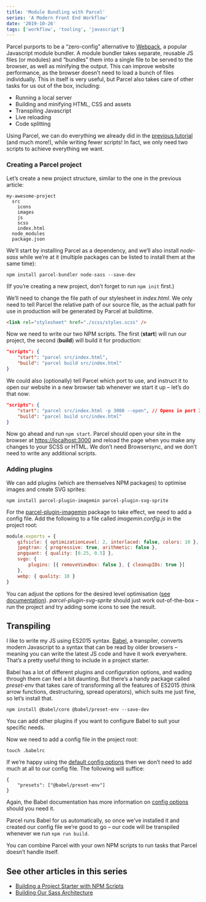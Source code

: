 ```yaml
---
title: 'Module Bundling with Parcel'
series: 'A Modern Front End Workflow'
date: '2019-10-26'
tags: ['workflow', 'tooling', 'javascript']
---
```


Parcel purports to be a “zero-config” alternative to [Webpack](https://webpack.js.org/), a popular Javascript module bundler. A module bundler takes separate, reusable JS files (or modules) and “bundles” them into a single file to be served to the browser, as well as minifying the output. This can improve website performance, as the browser doesn’t need to load a bunch of files individually. This in itself is very useful, but Parcel also takes care of other tasks for us out of the box, including:

- Running a local server
- Building and minifying HTML, CSS and assets
- Transpiling Javascript
- Live reloading
- Code splitting

Using Parcel, we can do everything we already did in the [previous tutorial](/a-modern-front-end-workflow-part-1) (and much more!), while writing fewer scripts! In fact, we only need two scripts to achieve everything we want.

### Creating a Parcel project

Let’s create a new project structure, similar to the one in the previous article:

```
my-awesome-project
  src
    icons
    images
    js
    scss
    index.html
  node_modules
  package.json
```

We’ll start by installing Parcel as a dependency, and we’ll also install _node-sass_ while we’re at it (multiple packages can be listed to install them at the same time):

```
npm install parcel-bundler node-sass --save-dev
```

(If you’re creating a new project, don’t forget to run `npm init` first.)

We’ll need to change the file path of our stylesheet in _index.html_. We only need to tell Parcel the relative path of our source file, as the actual path for use in production will be generated by Parcel at buildtime.

```html
<link rel="stylesheet" href="./scss/styles.scss" />
```

Now we need to write our two NPM scripts. The first (**start**) will run our project, the second (**build**) will build it for production:

```json
"scripts": {
	"start": "parcel src/index.html",
	"build": "parcel build src/index.html"
}
```

We could also (optionally) tell Parcel which port to use, and instruct it to open our website in a new browser tab whenever we start it up – let’s do that now:

```json
"scripts": {
	"start": "parcel src/index.html -p 3000 --open", // Opens in port 3000
	"build": "parcel build src/index.html"
}
```

Now go ahead and run `npm start`. Parcel should open your site in the browser at [https://localhost:3000](https://localhost:3000) and reload the page when you make any changes to your SCSS or HTML. We don’t need Browsersync, and we don’t need to write any additional scripts.

### Adding plugins

We can add plugins (which are themselves NPM packages) to optimise images and create SVG sprites:

```
npm install parcel-plugin-imagemin parcel-plugin-svg-sprite
```

For the [parcel-plugin-imagemin]() package to take effect, we need to add a config file. Add the following to a file called _imagemin.config.js_ in the project root:

```js
module.exports = {
	gifsicle: { optimizationLevel: 2, interlaced: false, colors: 10 },
	jpegtran: { progressive: true, arithmetic: false },
	pngquant: { quality: [0.25, 0.5] },
	svgo: {
		plugins: [{ removeViewBox: false }, { cleanupIDs: true }]
	},
	webp: { quality: 10 }
}
```

You can adjust the options for the desired level optimisation ([see documentation]()). _parcel-plugin-svg-sprite_ should just work out-of-the-box – run the project and try adding some icons to see the result.

## Transpiling

I like to write my JS using ES2015 syntax. [Babel](), a transpiler, converts modern Javascript to a syntax that can be read by older browsers – meaning you can write the latest JS code and have it work everywhere. That’s a pretty useful thing to include in a project starter.

Babel has a lot of different plugins and configuration options, and wading through them can feel a bit daunting. But there’s a handy package called _preset-env_ that takes care of transforming all the features of ES2015 (think arrow functions, destructuring, spread operators), which suits me just fine, so let’s install that.

```
npm install @babel/core @babel/preset-env --save-dev
```

You can add other plugins if you want to configure Babel to suit your specific needs.

Now we need to add a config file in the project root:

```
touch .babelrc
```

If we’re happy using the [default config options]() then we don’t need to add much at all to our config file. The following will suffice:

```
{
	"presets": ["@babel/preset-env"]
}
```

Again, the Babel documentation has more information on [config options]() should you need it.

Parcel runs Babel for us automatically, so once we’ve installed it and created our config file we’re good to go – our code will be transpiled whenever we run `npm run build`.

You can combine Parcel with your own NPM scripts to run tasks that Parcel doesn’t handle itself.

## See other articles in this series

- [Building a Project Starter with NPM Scripts](http://localhost:8000/a-modern-front-end-workflow-part-1/)
- [Building Our Sass Architecture](http://localhost:8000/a-modern-front-end-workflow-part-3/)
